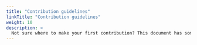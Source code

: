 ```yaml
---
title: "Contribution guidelines"
linkTitle: "Contribution guidelines"
weight: 10
description: >
  Not sure where to make your first contribution? This document has some tips and ideas to help get you started.
---
```

